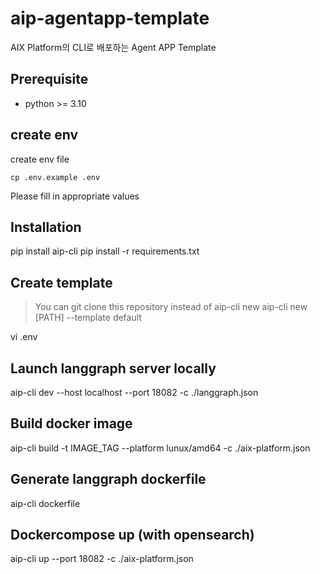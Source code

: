 # aip-agentapp-template
AIX Platform의 CLI로 배포하는 Agent APP Template

## Prerequisite
- python >= 3.10

## create env
create env file
```
cp .env.example .env
```
Please fill in appropriate values

## Installation
pip install aip-cli
pip install -r requirements.txt

## Create template
> You can git clone this repository instead of aip-cli new
aip-cli new [PATH] --template default

vi .env

## Launch langgraph server locally
aip-cli dev --host localhost --port 18082 -c ./langgraph.json

## Build docker image
aip-cli build -t IMAGE_TAG --platform lunux/amd64 -c ./aix-platform.json

## Generate langgraph dockerfile
aip-cli dockerfile

## Dockercompose up (with opensearch)
aip-cli up --port 18082 -c ./aix-platform.json